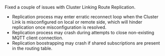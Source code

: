 Fixed a couple of issues with Cluster Linking Route Replication.
* Replication process may enter erratic reconnect loop when the Cluster Link is misconfigured on local or remote side, which will hinder replication once misconfiguration is resolved.
* Replication process may crash during attempts to close non-existing MQTT client connection.
* Replication boostrapping may crash if shared subscriptions are present in the routing table.
